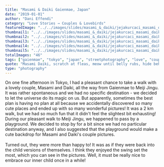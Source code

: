 ```yaml
---
title: "Masami & Daiki Gaienmae, Japan"
date: "2019-01-01"
author: "Dani Effendi"
category: "Love Stories → Couples & Lovebirds"
featuredImage: "../../images/slides/masami_&_daiki/jejakurcaci_masami_daiki_couplesession-03.jpg"
thumbnail1: "../../images/slides/masami_&_daiki/jejakurcaci_masami_daiki_couplesession-16.jpg"
thumbnail2: "../../images/slides/masami_&_daiki/jejakurcaci_masami_daiki_couplesession-19.jpg"
thumbnail3: "../../images/slides/masami_&_daiki/jejakurcaci_masami_daiki_couplesession-30.jpg"
thumbnail4: "../../images/slides/masami_&_daiki/jejakurcaci_masami_daiki_couplesession-35.jpg"
thumbnail5: "../../images/slides/masami_&_daiki/jejakurcaci_masami_daiki_couplesession-38.jpg"
totalImages: "46"
tags: ["gaienmae", "tokyo", "japan", "streetphotography", "love", "couple", "wanderlust", "2019", "couplesession"]
quote: "Masami Daiki, scratch at fleas, meow until belly rubs, hide behind curtain when vacuum cleaner is on scratch strangers and poo on owners food claw at curtains stretch and yawn nibble on tuna ignore human bite human hand eat a plant, kill a hand."
type: "photography"
---
```


On one fine afternoon in Tokyo, I had a pleasant chance to take a walk with a lovely couple, Masami and Daiki, all the way from Gaienmae to Meiji Jingu. It was rather spontaneous and we had no specific destination - we decided to let the universe do its magic on us. But apparently, sometimes the best plan is having no plan at all because we accidentally discovered so many cute places and ended up with so many wonderful pictures! It was a 2 km walk, but we had so much fun that it didn't feel the slightest bit exhausting!
During our pleasant walk to Meiji Jingu, we happened to pass by a playground. We decided to stop by for a bit since we had no particular destination anyway, and I also suggested that the playground would make a cute backdrop for Masami and Daiki's couple pictures.
<br/>
<br/>
Turned out, they were more than happy to! It was as if they were back into the child versions of themselves. I think they enjoyed the swing set the most, which you can see in the pictures. Well, it must be really nice to embrace our inner child once in a while!
